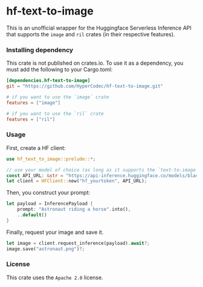 # hf-text-to-image
 
This is an unofficial wrapper for the Huggingface Serverless Inference API that supports the `image` and `ril` crates (in their respective features).

### Installing dependency
This crate is not published on crates.io.
To use it as a dependency, you must add the following to your Cargo.toml:
```toml
[dependencies.hf-text-to-image]
git = "https://github.com/HyperCodec/hf-text-to-image.git"

# if you want to use the `image` crate
features = ["image"]

# if you want to use the `ril` crate
features = ["ril"]
```

### Usage
First, create a HF client:

```rust
use hf_text_to_image::prelude::*;

// use your model of choice (as long as it supports the `text-to-image` task)
const API_URL: &str = "https://api-inference.huggingface.co/models/black-forest-labs/FLUX.1-schnell";
let client = HFClient::new("hf_yourtoken", API_URL);
```

Then, you construct your prompt:
```rust
let payload = InferencePayload {
    prompt: "Astronaut riding a horse".into(),
    ..default()
}
```

Finally, request your image and save it.

```rust
let image = client.request_inference(payload).await?;
image.save("astronaut.png")?;
```

### License
This crate uses the `Apache 2.0` license.
